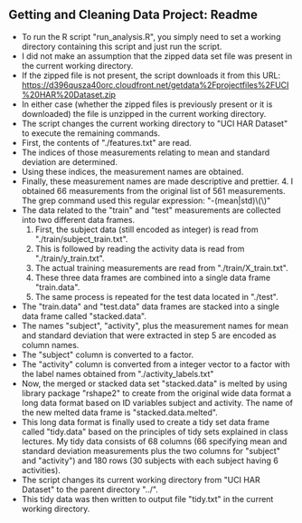 ## Getting and Cleaning Data Project: Readme

- To run the R script "run_analysis.R", you simply need to set a working directory containing this script and just run the script.
- I did not make an assumption that the zipped data set file was present in the current working directory.
- If the zipped file is not present, the script downloads it from this URL: https://d396qusza40orc.cloudfront.net/getdata%2Fprojectfiles%2FUCI%20HAR%20Dataset.zip
- In either case (whether the zipped files is previously present or it is downloaded) the file is unzipped in the current working directory.
- The script changes the current working directory to "UCI HAR Dataset" to execute the remaining commands.
- First, the contents of "./features.txt" are read.
- The indices of those measurements relating to mean and standard deviation are determined.
- Using these indices, the measurement names are obtained.
- Finally, these measurement names are made descriptive and prettier.
	4. I obtained 66 measurements from the original list of 561 measurements. The grep command used this regular expression: "-(mean|std)\\(\\)"
- The data related to the "train" and "test" measurements are collected into two different data frames.
	1. First, the subject data (still encoded as integer) is read from "./train/subject_train.txt".
	2. This is followed by reading the activity data is read from "./train/y_train.txt".
	3. The actual training measurements are read from "./train/X_train.txt".
	4. These three data frames are combined into a single data frame "train.data".
	5. The same process is repeated for the test data located in "./test".
- The "train.data" and "test.data" data frames are stacked into a single data frame called "stacked.data".
- The names "subject", "activity", plus the measurement names for mean and standard deviation that were extracted in step 5 are encoded as column names.
- The "subject" column is converted to a factor.
- The "activity" column is converted from a integer vector to a factor with the label names obtained from "./activity_labels.txt"
- Now, the merged or stacked data set "stacked.data" is melted by using library package "rshape2" to create from the original wide data format a long data format based on ID variables subject and activity. The name of the new melted data frame is "stacked.data.melted".
- This long data format is finally used to create a tidy set data frame called "tidy.data" based on the principles of tidy sets explained in class lectures. My tidy data consists of 68 columns (66 specifying mean and standard deviation measurements plus the two columns for "subject" and "activity") and 180 rows (30 subjects with each subject having 6 activities).
- The script changes its current working directory from "UCI HAR Dataset" to the parent directory "../".
- This tidy data was then written to output file "tidy.txt" in the current working directory.